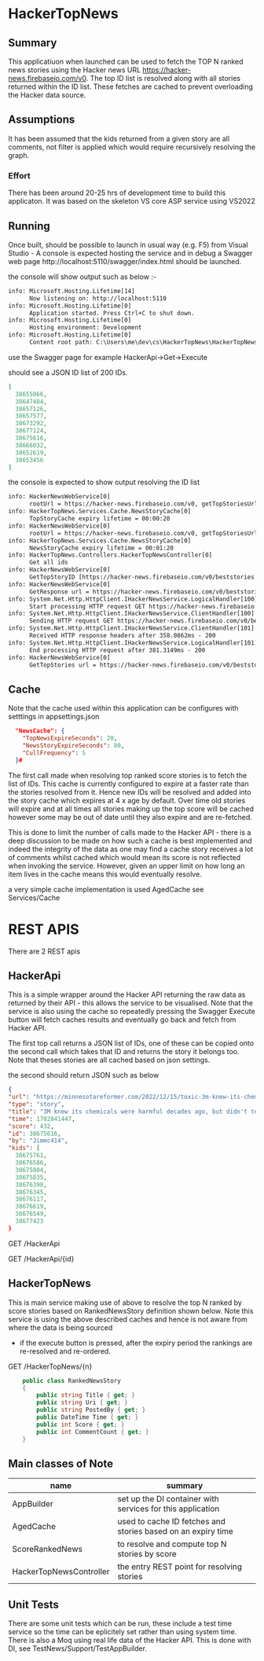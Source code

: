 # HackerTopNews

## Summary 

This applicatiuon when launched can be used to fetch the TOP N ranked news stories using the 
Hacker news URL https://hacker-news.firebaseio.com/v0.  The top ID list is resolved along with
all stories returned within the ID list.  These fetches are cached to prevent overloading the
Hacker data source. 

## Assumptions

It has been assumed that the kids returned from a given story
are all comments, not filter is applied which would require recursively resolving the graph.

### Effort 
There has been around 20-25 hrs of development time to build this applicaton. It was based on the skeleton VS core ASP
service using VS2022

## Running
Once built, should be possible to launch in usual way (e.g. F5) from Visual Studio - A console is expected hosting the
service and in debug a Swagger web page http://localhost:5110/swagger/index.html should be launched.

the console will show output such as below :-

```txt
info: Microsoft.Hosting.Lifetime[14]
      Now listening on: http://localhost:5110
info: Microsoft.Hosting.Lifetime[0]
      Application started. Press Ctrl+C to shut down.
info: Microsoft.Hosting.Lifetime[0]
      Hosting environment: Development
info: Microsoft.Hosting.Lifetime[0]
      Content root path: C:\Users\me\dev\cs\HackerTopNews\HackerTopNews
```

use the Swagger page for example HackerApi->Get->Execute

should see a JSON ID list of 200 IDs.

```json
[
  38655066,
  38647484,
  38657126,
  38657577,
  38673292,
  38677124,
  38675616,
  38666032,
  38652619,
  38653456
]
```

the console is expected to show output resolving the ID list

```txt
info: HackerNewsWebService[0]
      rootUrl = https://hacker-news.firebaseio.com/v0, getTopStoriesUrl = https://hacker-news.firebaseio.com/v0/beststories.json
info: HackerTopNews.Services.Cache.NewsStoryCache[0]
      TopStoryCache expiry lifetime = 00:00:20
info: HackerNewsWebService[0]
      rootUrl = https://hacker-news.firebaseio.com/v0, getTopStoriesUrl = https://hacker-news.firebaseio.com/v0/beststories.json
info: HackerTopNews.Services.Cache.NewsStoryCache[0]
      NewsStoryCache expiry lifetime = 00:01:20
info: HackerTopNews.Controllers.HackerTopNewsController[0]
      Get all ids
info: HackerNewsWebService[0]
      GetTopStoryID [https://hacker-news.firebaseio.com/v0/beststories.json]
info: HackerNewsWebService[0]
      GetResponse url = https://hacker-news.firebaseio.com/v0/beststories.json?print=pretty
info: System.Net.Http.HttpClient.IHackerNewsService.LogicalHandler[100]
      Start processing HTTP request GET https://hacker-news.firebaseio.com/v0/beststories.json?print=pretty
info: System.Net.Http.HttpClient.IHackerNewsService.ClientHandler[100]
      Sending HTTP request GET https://hacker-news.firebaseio.com/v0/beststories.json?print=pretty
info: System.Net.Http.HttpClient.IHackerNewsService.ClientHandler[101]
      Received HTTP response headers after 358.0862ms - 200
info: System.Net.Http.HttpClient.IHackerNewsService.LogicalHandler[101]
      End processing HTTP request after 381.3149ms - 200
info: HackerNewsWebService[0]
      GetTopStories url = https://hacker-news.firebaseio.com/v0/beststories.json?print=pretty, response len = 2003, list len = 200
```

## Cache
Note that the cache used within this application can be configures with setttings in appsettings.json

```json
  "NewsCache": {
    "TopNewsExpireSeconds": 20,
    "NewsStoryExpireSeconds": 80,
    "CullFrequency": 5
  }#
```

  The first call made when resolving top ranked score stories is to fetch the list of IDs.  This cache
  is currently configured to expire at a faster rate than the stories resolved from it.  Hence new IDs will be
  resolved and added into the story cache which expires at 4 x age by default. Over time old stories will
  expire and at all times all stories making up the top score will be cached however some may be out of date
  until they also expire and are re-fetched.

  This is done to limit the number of calls made to the Hacker API - there is a deep discussion to be made
  on how such a cache is best implemented and indeed the integrity of the data as one may find a cache story receives
  a lot of comments whilst cached which would mean its score is not reflected when invoking the service.  However,
  given an upper limit on how long an item lives in the cache means this would eventually resolve.
  
  a very simple cache implementation is used AgedCache see Services/Cache

# REST APIS
  There are 2 REST apis

  ## HackerApi

  This is a simple wrapper around the Hacker API returning the raw data as returned by their API - this allows 
  the service to be visualised.  Note that the service is also using the cache so repeatedly pressing the Swagger
  Execute button will fetch caches results and eventually go back and fetch from Hacker API.

  The first top call returns a JSON list of IDs, one of these can be copied onto the second call which takes that
  ID and returns the story it belongs too.  Note that theses stories are all cached based on json settings.

  the second should return JSON such as below

  ```json
  {
  "url": "https://minnesotareformer.com/2022/12/15/toxic-3m-knew-its-chemicals-were-harmful-decades-ago-but-didnt-tell-the-public-government/",
  "type": "story",
  "title": "3M knew its chemicals were harmful decades ago, but didn't tell the public",
  "time": 1702841447,
  "score": 432,
  "id": 38675616,
  "by": "Jimmc414",
  "kids": [
    38675761,
    38676586,
    38675804,
    38675835,
    38676398,
    38676345,
    38676117,
    38676619,
    38676549,
    38677423
  }
  ```

  GET
  /HackerApi

  GET
  /HackerApi/{id}


  ## HackerTopNews

  This is main service making use of above to resolve the top N ranked by score stories based on RankedNewsStory definition shown 
  below.  Note this service is using the above described caches and hence is not aware from where the data is being sourced
  - if the execute button is pressed, after the expiry period the rankings are re-resolved and re-ordered.

  GET
  /HackerTopNews/{n}


```cs
    public class RankedNewsStory
    {
        public string Title { get; }
        public string Uri { get; }
        public string PostedBy { get; }
        public DateTime Time { get; }
        public int Score { get; }
        public int CommentCount { get; }
    }
```

  ## Main classes of Note

  | name  | summary  |
  |---|---|
  | AppBuilder          | set up the DI container with services for this application  |
  | AgedCache            |  used to cache ID fetches and stories based on an expiry time |
  | ScoreRankedNews      |  to resolve and compute top N stories by score |
  | HackerTopNewsController  |  the entry REST point for resolving stories |
  
  ## Unit Tests
   
  There are some unit tests which can be run, these include a test time service so the time
  can be eplicitely set rather than using system time.  There is also a Moq using real life
  data of the Hacker API.  This is done with DI, see TestNews/Support/TestAppBuilder.